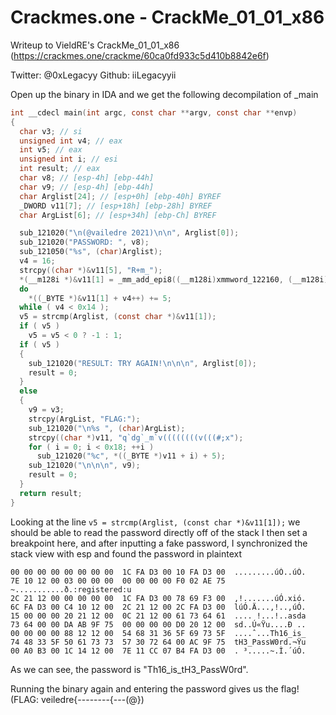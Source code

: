 # Crackmes.one - CrackMe_01_01_x86

Writeup to VieldRE's CrackMe_01_01_x86 (https://crackmes.one/crackme/60ca0fd933c5d410b8842e6f)

Twitter: @0xLegacyy
Github: iiLegacyyii

Open up the binary in IDA and we get the following decompilation of _main

```c
int __cdecl main(int argc, const char **argv, const char **envp)
{
  char v3; // si
  unsigned int v4; // eax
  int v5; // eax
  unsigned int i; // esi
  int result; // eax
  char v8; // [esp-4h] [ebp-44h]
  char v9; // [esp-4h] [ebp-44h]
  char Arglist[24]; // [esp+0h] [ebp-40h] BYREF
  _DWORD v11[7]; // [esp+18h] [ebp-28h] BYREF
  char ArgList[6]; // [esp+34h] [ebp-Ch] BYREF

  sub_121020("\n(@vailedre 2021)\n\n", Arglist[0]);
  sub_121020("PASSWORD: ", v8);
  sub_121050("%s", (char)Arglist);
  v4 = 16;
  strcpy((char *)&v11[5], "R+m_");
  *(__m128i *)&v11[1] = _mm_add_epi8((__m128i)xmmword_122160, (__m128i)xmmword_122180);
  do
    *((_BYTE *)&v11[1] + v4++) += 5;
  while ( v4 < 0x14 );
  v5 = strcmp(Arglist, (const char *)&v11[1]);
  if ( v5 )
    v5 = v5 < 0 ? -1 : 1;
  if ( v5 )
  {
    sub_121020("RESULT: TRY AGAIN!\n\n\n", Arglist[0]);
    result = 0;
  }
  else
  {
    v9 = v3;
    strcpy(ArgList, "FLAG:");
    sub_121020("\n%s ", (char)ArgList);
    strcpy((char *)v11, "q`dg`_m`v((((((((v(((#;x");
    for ( i = 0; i < 0x18; ++i )
      sub_121020("%c", *((_BYTE *)v11 + i) + 5);
    sub_121020("\n\n\n", v9);
    result = 0;
  }
  return result;
}
```

Looking at the line `v5 = strcmp(Arglist, (const char *)&v11[1]);` we should be able to read the password directly off of the stack
I then set a breakpoint here, and after inputting a fake password, I synchronized the stack view with esp and found the password in plaintext
```
00 00 00 00 00 00 00 00  1C FA D3 00 10 FA D3 00  .........úÓ..úÓ.
7E 10 12 00 03 00 00 00  00 00 00 00 F0 02 AE 75  ~...........ð.:registered:u
2C 21 12 00 00 00 00 00  1C FA D3 00 78 69 F3 00  ,!.......úÓ.xió.
6C FA D3 00 C4 10 12 00  2C 21 12 00 2C FA D3 00  lúÓ.Ä...,!..,úÓ.
15 00 00 00 20 21 12 00  0C 21 12 00 61 73 64 61  .... !...!..asda
73 64 00 00 DA AB 9F 75  00 00 00 00 D0 20 12 00  sd..Ú«Ÿu....Ð ..
00 00 00 00 88 12 12 00  54 68 31 36 5F 69 73 5F  ....ˆ...Th16_is_
74 48 33 5F 50 61 73 73  57 30 72 64 00 AC 9F 75  tH3_PassW0rd.¬Ÿu
00 A0 B3 00 1C 14 12 00  7E 11 CC 07 B4 FA D3 00  . ³.....~.Ì.´úÓ.
```
As we can see, the password is "Th16_is_tH3_PassW0rd". 

Running the binary again and entering the password gives us the flag! (FLAG: veiledre{--------{---(@})
